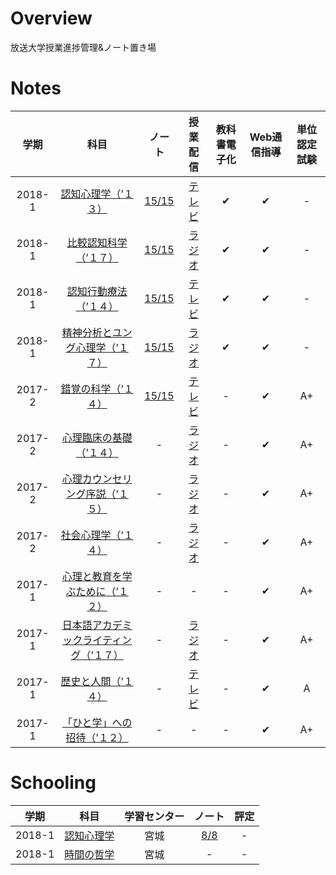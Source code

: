 # Overview
放送大学授業進捗管理&ノート置き場

# Notes
| 学期 | 科目 | ノート | 授業配信 | 教科書電子化 | Web通信指導 | 単位認定試験 |
|:---:|:---:|:---:|:---:|:---:|:---:|:---:|
| 2018-1 | [認知心理学（’１３） ](https://www.ouj.ac.jp/hp/kamoku/H30/kyouyou/C/sinri/1528904.html) | [15/15](1528904-cognitive-psychology/cognitive-psychology.md) | [テレビ](https://vod.ouj.ac.jp/view/ouj/#/navi/vod?ca=124) | ✔︎ | ✔︎ | - |
| 2018-1 | [	比較認知科学（’１７） 	](https://www.ouj.ac.jp/hp/kamoku/H30/kyouyou/C/sinri/1529188.html) | [15/15](1529188-comparative-cognition/comparative-cognition.md) | [ラジオ](https://vod.ouj.ac.jp/view/ouj/#/navi/vod?ca=128) | ✔︎ | ✔︎ | - |
| 2018-1 | [認知行動療法（’１４） ](https://www.ouj.ac.jp/hp/kamoku/H30/kyouyou/C/sinri/1528963.html) | [15/15](1528963-cognitive-behavioral-therapies/cognitive-behavioral-therapies.md) | [テレビ](https://vod.ouj.ac.jp/view/ouj/#/navi/vod?ca=136) | ✔︎ | ✔︎ | - |
| 2018-1 | [精神分析とユング心理学（’１７） ](https://www.ouj.ac.jp/hp/kamoku/H30/kyouyou/C/sinri/1529226.html) | [15/15](1529226-psychoanalysis-and-jung-psychology/psychoanalysis-and-jung-psychology.md) | [ラジオ](https://vod.ouj.ac.jp/view/ouj/#/navi/vod?ca=135) | ✔︎ | ✔︎ | - |
| 2017-2 | [錯覚の科学（’１４） ](https://www.ouj.ac.jp/hp/kamoku/H30/kyouyou/C/sinri/1528939.html) | [15/15](1528939-the-science-of-illusion/the-science-of-illusion.md) | [テレビ](https://vod.ouj.ac.jp/view/ouj/#/navi/vod?ca=123) | - | ✔︎ | A+ |
| 2017-2 | [心理臨床の基礎（’１４） ](https://www.ouj.ac.jp/hp/kamoku/H30/kyouyou/C/sinri/1528980.html) | - | [ラジオ](https://vod.ouj.ac.jp/view/ouj/#/navi/vod?ca=133s) | - | ✔︎ | A+ |
| 2017-2 | [心理カウンセリング序説（’１５） ](https://www.ouj.ac.jp/hp/kamoku/H30/kyouyou/C/sinri/1529056.html) | - | [ラジオ](https://vod.ouj.ac.jp/view/ouj/#/navi/vod?ca=134) | - | ✔︎ | A+ |
| 2017-2 | [社会心理学（’１４） ](https://www.ouj.ac.jp/hp/kamoku/H30/kyouyou/C/sinri/1528955.html) | - | [ラジオ](https://vod.ouj.ac.jp/view/ouj/#/navi/vod?ca=130) | - | ✔︎ | A+ |
| 2017-1 | [心理と教育を学ぶために（’１２） ](https://www.ouj.ac.jp/hp/kamoku/pdf/1118021.pdf) | - | -| - | ✔︎ | A+ |
| 2017-1 | [日本語アカデミックライティング（’１７） ](https://www.ouj.ac.jp/hp/kamoku/H30/kyouyou/C/kiban_kiban/1150022.html) | - | [ラジオ](https://vod.ouj.ac.jp/view/ouj/#/navi/vod?ca=37) | - | ✔︎ | A+ |
| 2017-1 | [歴史と人間（’１４） ](http://www.ouj.ac.jp/hp/kamoku/H30/kyouyou/C/ningen/1234226.html) | - | [テレビ](https://vod.ouj.ac.jp/view/ouj/#/navi/vod?ca=209) | - | ✔︎ | A |
| 2017-1 | [「ひと学」への招待（’１２） ](https://www.ouj.ac.jp/hp/kamoku/pdf/1118030.pdf) | - | - | - | ✔︎ | A+ |

# Schooling
| 学期 | 科目 | 学習センター | ノート | 評定 |
|:---:|:---:|:---:|:---:|:---:|
| 2018-1 | [認知心理学](http://forests.ouj.ac.jp/ouj-f301/dt-28640.html) | 宮城 | [8/8](2489856-cognitive-psychology/cognitive-psychology.md) | - |
| 2018-1 | [時間の哲学](http://forests.ouj.ac.jp/ouj-f301/dt-28605.html) | 宮城 | - | - |
